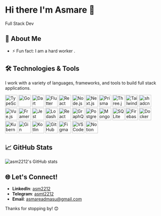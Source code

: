 # Hi there I'm Asmare 👋

Full Stack Dev

## 🚀 About Me

- ⚡ Fun fact: I am a hard worker .

## 🛠️ Technologies & Tools

I work with a variety of languages, frameworks, and tools to build full stack applications. 
<p align="left">
  <img src="https://cdn.jsdelivr.net/gh/devicons/devicon/icons/typescript/typescript-original.svg" alt="TypeScript" width="40" height="40"/>
  <img src="https://cdn.jsdelivr.net/gh/devicons/devicon/icons/go/go-original.svg" alt="Go" width="40" height="40"/>
  <img src="https://cdn.jsdelivr.net/gh/devicons/devicon/icons/dart/dart-original.svg" alt="Dart" width="40" height="40"/>
  <img src="https://cdn.jsdelivr.net/gh/devicons/devicon/icons/flutter/flutter-original.svg" alt="Flutter" width="40" height="40"/>
  <img src="https://cdn.jsdelivr.net/gh/devicons/devicon/icons/react/react-original.svg" alt="React" width="40" height="40"/>
  <img src="https://cdn.jsdelivr.net/gh/devicons/devicon/icons/nodejs/nodejs-original.svg" alt="Node.js" width="40" height="40"/>
  <img src="https://cdn.jsdelivr.net/gh/devicons/devicon/icons/nextjs/nextjs-original.svg" alt="Next.js" width="40" height="40"/>
  <img src="https://raw.githubusercontent.com/prisma/presskit/main/Assets/Prisma-LightIcon.svg" alt="Prisma" width="40" height="40"/>
  <img src="https://cdn.jsdelivr.net/gh/devicons/devicon/icons/threejs/threejs-original.svg" alt="Three.js" width="40" height="40"/>
  <img src="https://cdn.jsdelivr.net/gh/devicons/devicon/icons/tailwindcss/tailwindcss-plain.svg" alt="Tailwind CSS" width="40" height="40"/>
  <img src="https://github.com/shadcn/ui/blob/main/apps/www/public/logo.png?raw=true" alt="shadcn" width="40" height="40"/>
  <img src="https://cdn.jsdelivr.net/gh/devicons/devicon/icons/vuejs/vuejs-original.svg" alt="Vue.js" width="40" height="40"/>
  <img src="https://raw.githubusercontent.com/framer/api-docs/main/static/favicon/android-icon-192x192.png" alt="Framer Motion" width="40" height="40"/>
  <img src="https://cdn.jsdelivr.net/gh/devicons/devicon/icons/jest/jest-plain.svg" alt="Jest" width="40" height="40"/>
  <img src="https://cdn.jsdelivr.net/gh/devicons/devicon/icons/lodash/lodash-plain.svg" alt="Lodash" width="40" height="40"/>
  <img src="https://cdn.jsdelivr.net/gh/devicons/devicon/icons/react/react-original.svg" alt="React Native" width="40" height="40"/>
  <img src="https://cdn.jsdelivr.net/gh/devicons/devicon/icons/graphql/graphql-plain.svg" alt="GraphQL" width="40" height="40"/>
  <img src="https://cdn.jsdelivr.net/gh/devicons/devicon/icons/postgresql/postgresql-original.svg" alt="PostgreSQL" width="40" height="40"/>
  <img src="https://cdn.jsdelivr.net/gh/devicons/devicon/icons/mongodb/mongodb-original.svg" alt="MongoDB" width="40" height="40"/>
  <img src="https://cdn.jsdelivr.net/gh/devicons/devicon/icons/sqlite/sqlite-original.svg" alt="SQLite" width="40" height="40"/>
  <img src="https://cdn.jsdelivr.net/gh/devicons/devicon/icons/firebase/firebase-plain.svg" alt="Firebase" width="40" height="40"/>
  <img src="https://cdn.jsdelivr.net/gh/devicons/devicon/icons/docker/docker-original.svg" alt="Docker" width="40" height="40"/>
  <img src="https://cdn.jsdelivr.net/gh/devicons/devicon/icons/kubernetes/kubernetes-plain.svg" alt="Kubernetes" width="40" height="40"/>
  <img src="https://raw.githubusercontent.com/gin-gonic/logo/master/gin/logo.png" alt="Gin" width="40" height="40"/>
  <img src="https://cdn.jsdelivr.net/gh/devicons/devicon/icons/kotlin/kotlin-original.svg" alt="Kotlin" width="40" height="40"/>
  <img src="https://cdn.jsdelivr.net/gh/devicons/devicon/icons/github/github-original.svg" alt="GitHub" width="40" height="40"/>
  <img src="https://cdn.jsdelivr.net/gh/devicons/devicon/icons/figma/figma-original.svg" alt="Figma" width="40" height="40"/>
  <img src="https://cdn.jsdelivr.net/gh/devicons/devicon/icons/vscode/vscode-original.svg" alt="VSCode" width="40" height="40"/>
  <img src="https://cdn.jsdelivr.net/gh/devicons/devicon/icons/notion/notion-original.svg" alt="Notion" width="40" height="40"/>
</p>


## 📈 GitHub Stats

![asm2212's GitHub stats](https://github-readme-stats.vercel.app/api?username=asm2212&show_icons=true&theme=radical)

## 🌐 Let's Connect!

- **LinkedIn**: [asm2212](https://www.linkedin.com/in/asm2212)
- **Telegram**: [asmt2212](https://t.me/asmt2212)
- **Email**: [asmareadmasu@gmail.com](mailto:asmareadmasu@gmail.com)

Thanks for stopping by! 😊
